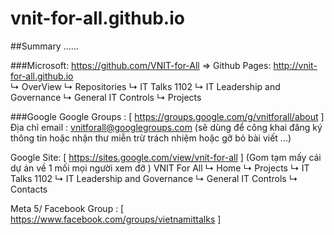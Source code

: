 # vnit-for-all.github.io

##Summary 
......

###Microsoft:
https://github.com/VNIT-for-All  => Github Pages: http://vnit-for-all.github.io  
↳ OverView 
↳ Repositories
  ↳ IT Talks 1102
  ↳ IT Leadership and Governance
  ↳ General IT Controls	
↳ Projects

###Google
Google Groups : [ https://groups.google.com/g/vnitforall/about ]
Địa chỉ email : vnitforall@googlegroups.com (sẽ dùng để công khai đăng ký thông tin hoặc nhận thư miễn trừ trách nhiệm hoặc gỡ bỏ bài viết ...)

Google Site: [ https://sites.google.com/view/vnit-for-all ]  (Gom tạm mấy cái dự án về 1 mối mọi người xem đỡ )
VNIT For All 
↳ Home
↳ Projects
  ↳ IT Talks 1102
  ↳ IT Leadership and Governance
  ↳ General IT Controls	
↳ Contacts

Meta
5/ Facebook Group : [ https://www.facebook.com/groups/vietnamittalks ]


